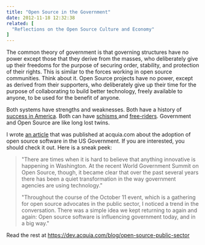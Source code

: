 ```yaml
---
title: "Open Source in the Government"
date: 2012-11-18 12:32:38
related: [
  "Reflections on the Open Source Culture and Economy"
]
---
```


The common theory of government is that governing structures have no power except those that they derive from the masses, who deliberately give up their freedoms for the purpose of securing order, stability, and protection of their rights. This is similar to the forces working in open source communities. Think about it. Open Source projects have no power, except as derived from their supporters, who deliberately give up their time for the purpose of collaborating to build better technology, freely available to anyone, to be used for the benefit of anyone.

Both systems have strengths and weaknesses. Both have a history of <a href="http://tech.fortune.cnn.com/2010/08/16/how-corporate-america-went-open-source/" title="How Corporate America Went Open Source">success in America</a>. Both can have <a href="http://techcrunch.com/2011/10/07/libreoffice-and-openoffice-org-one-year-after-the-schism/" title="Libre Office developers are learning that you can't just hop over the years of good branding behind Open Office (compare them on Google Trends). Kind of like running against a good-for-nothing incumbant. And still losing.">schisms </a>and [free-riders][1]. Government and Open Source are like long lost twins.

I wrote <a href="https://dev.acquia.com/blog/open-source-public-sector" title="Open Source in the Public Sector">an article</a> that was published at acquia.com about the adoption of open source software in the US Government. If you are interested, you should check it out. Here is a sneak peek:

> "There are times when it is hard to believe that anything innovative is happening in Washington. At the recent World Government Summit on Open Source, though, it became clear that over the past several years there has been a quiet transformation in the way government agencies are using technology."
>
> "Throughout the course of the October 11 event, which is a gathering for open source advocates in the public sector, I noticed a trend in the conversation. There was a simple idea we kept returning to again and again: Open source software is influencing government today, and in a big way."

Read the rest at <https://dev.acquia.com/blog/open-source-public-sector>

[1]: https://www.ted.com/talks/yochai_benkler_on_the_new_open_source_economics?language=en
